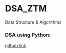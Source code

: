 # DSA_ZTM
Data Structure &amp; Algorithms 

### DSA using Python:
[github link](https://github.com/Biswadeep27/DataPrimer/tree/release_1_0/DSA)
